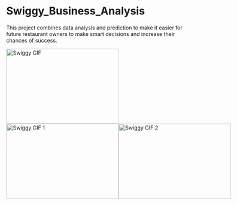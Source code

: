 # Swiggy_Business_Analysis
This project combines data analysis and prediction to make it easier for future restaurant owners to make smart decisions and increase their chances of success.

<img src="https://github.com/MaasahebbiUstad/Swiggy_Business_Analysis/assets/137813961/8104a85a-5823-49ec-9e6d-1b9a4b16a0b8" alt="Swiggy GIF" width="300" height="200">

<div style="display: flex; justify-content: space-between;">
    <img src="https://github.com/MaasahebbiUstad/Swiggy_Business_Analysis/assets/137813961/8104a85a-5823-49ec-9e6d-1b9a4b16a0b8" alt="Swiggy GIF 1" width="300" height="200">
    <img src="URL_TO_SECOND_GIF" alt="Swiggy GIF 2" width="300" height="200">
</div>
